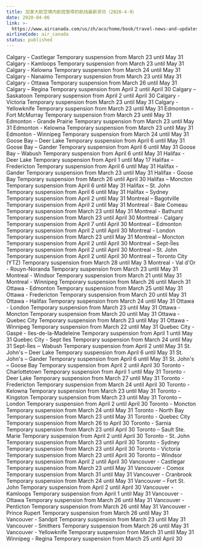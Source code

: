 ```yaml
---
title: 加拿大航空境内航班暂停的航线最新资讯（2020-4-9）
date: 2020-04-06
link: >-
  https://www.aircanada.com/us/zh/aco/home/book/travel-news-and-updates/2020/china-travel.html#/na-3
airlineCode: air_canada
status: published
---
```

Calgary - Castlegar Temporary suspension from March 23 until May 31 Calgary - Kamloops Temporary suspension from March 23 until May 31 Calgary - Kelowna Temporary suspension from March 24 until May 31 Calgary - Nanaimo Temporary suspension from March 23 until May 31 Calgary - Ottawa Temporary suspension from March 26 until May 31 Calgary – Regina Temporary suspension from April 2 until April 30 Calgary – Saskatoon Temporary suspension from April 2 until April 30 Calgary - Victoria Temporary suspension from March 23 until May 31 Calgary - Yellowknife Temporary suspension from March 23 until May 31 Edmonton - Fort McMurray Temporary suspension from March 23 until May 31 Edmonton - Grande Prairie Temporary suspension from March 23 until May 31 Edmonton - Kelowna Temporary suspension from March 23 until May 31 Edmonton - Winnipeg Temporary suspension from March 24 until May 31 Goose Bay – Deer Lake Temporary suspension from April 6 until May 31 Goose Bay – Gander Temporary suspension from April 6 until May 31 Goose Bay – Wabush Temporary suspension from April 6 until May 31 Halifax - Deer Lake Temporary suspension from April 1 until May 17 Halifax – Fredericton Temporary suspension from April 6 until May 31 Halifax - Gander Temporary suspension from March 23 until May 31 Halifax - Goose Bay Temporary suspension from March 26 until April 30 Halifax – Moncton Temporary suspension from April 6 until May 31 Halifax – St. John Temporary suspension from April 6 until May 31 Halifax – Sydney Temporary suspension from April 2 until May 31 Montreal – Bagotville Temporary suspension from April 2 until May 31 Montreal - Baie Comeau Temporary suspension from March 23 until May 31 Montreal - Bathurst Temporary suspension from March 23 until April 30 Montreal - Calgary Temporary suspension from April 7 until April 30 Montreal – Edmonton Temporary suspension from April 2 until April 30 Montreal - London Temporary suspension from March 23 until May 31 Montreal – Moncton Temporary suspension from April 2 until April 30 Montreal – Sept-Îles Temporary suspension from April 2 until April 30 Montreal – St. John Temporary suspension from April 2 until April 30 Montreal – Toronto City (YTZ) Temporary suspension from March 28 until May 3 Montreal - Val d'Or - Rouyn-Noranda Temporary suspension from March 23 until May 31 Montreal - Windsor Temporary suspension from March 21 until May 31 Montreal - Winnipeg Temporary suspension from March 26 until March 31 Ottawa - Edmonton Temporary suspension from March 25 until May 31 Ottawa - Fredericton Temporary suspension from March 20 until May 31 Ottawa - Halifax Temporary suspension from March 24 until May 31 Ottawa - London Temporary suspension from March 23 until May 31 Ottawa - Moncton Temporary suspension from March 20 until May 31 Ottawa - Quebec City Temporary suspension from March 23 until May 31 Ottawa - Winnipeg Temporary suspension from March 22 until May 31 Quebec City - Gaspé - Iles-de-la-Madeleine Temporary suspension from April 1 until May 31 Quebec City - Sept Iles Temporary suspension from March 24 until May 31 Sept-Îles ‒ Wabush Temporary suspension from April 2 until May 31 St. John's – Deer Lake Temporary suspension from April 6 until May 31 St. John's – Gander Temporary suspension from April 6 until May 31 St. John's – Goose Bay Temporary suspension from April 2 until April 30 Toronto - Charlottetown Temporary suspension from April 1 until May 31 Toronto - Deer Lake Temporary suspension from March 27 until May 31 Toronto - Fredericton Temporary suspension from March 24 until April 30 Toronto - Kelowna Temporary suspension from March 23 until May 31 Toronto - Kingston Temporary suspension from March 23 until May 31 Toronto – London Temporary suspension from April 2 until April 30 Toronto - Moncton Temporary suspension from March 24 until May 31 Toronto - North Bay Temporary suspension from March 23 until May 31 Toronto - Quebec City Temporary suspension from March 26 to April 30 Toronto - Sarnia Temporary suspension from March 23 until April 30 Toronto – Sault Ste. Marie Temporary suspension from April 2 until April 30 Toronto - St. John Temporary suspension from March 23 until April 30 Toronto - Sydney Temporary suspension from March 23 until April 30 Toronto - Victoria Temporary suspension from March 23 until April 30 Toronto – Windsor Temporary suspension from April 2 until April 30 Vancouver - Castlegar Temporary suspension from March 23 until May 31 Vancouver - Comox Temporary suspension from March 31 until May 31 Vancouver - Cranbrook Temporary suspension from March 24 until May 31 Vancouver – Fort St. John Temporary suspension from April 2 until April 30 Vancouver - Kamloops Temporary suspension from April 1 until May 31 Vancouver - Ottawa Temporary suspension from March 26 until May 31 Vancouver - Penticton Temporary suspension from March 26 until May 31 Vancouver - Prince Rupert Temporary suspension from March 26 until May 31 Vancouver - Sandpit Temporary suspension from March 23 until May 31 Vancouver - Smithers Temporary suspension from March 26 until May 31 Vancouver - Yellowknife Temporary suspension from March 31 until May 31 Winnipeg - Regina Temporary suspension from March 25 until April 30